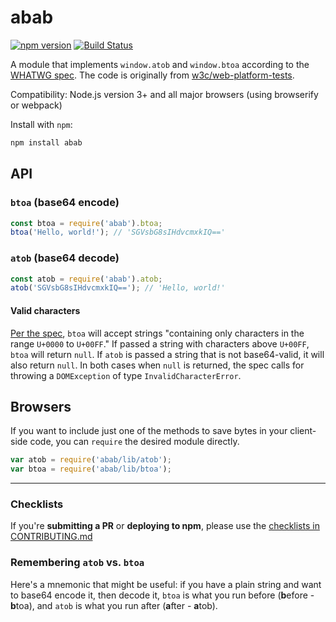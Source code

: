 # abab

[![npm version](https://badge.fury.io/js/abab.svg)](https://www.npmjs.com/package/abab) [![Build Status](https://travis-ci.org/jsdom/abab.svg?branch=master)](https://travis-ci.org/jsdom/abab)

A module that implements `window.atob` and `window.btoa` according to the [WHATWG spec](https://html.spec.whatwg.org/multipage/webappapis.html#atob). The code is originally from [w3c/web-platform-tests](https://github.com/w3c/web-platform-tests/blob/master/html/webappapis/atob/base64.html).

Compatibility: Node.js version 3+ and all major browsers (using browserify or webpack)

Install with `npm`:

```sh
npm install abab
```

## API

### `btoa` (base64 encode)

```js
const btoa = require('abab').btoa;
btoa('Hello, world!'); // 'SGVsbG8sIHdvcmxkIQ=='
```

### `atob` (base64 decode)

```js 
const atob = require('abab').atob;
atob('SGVsbG8sIHdvcmxkIQ=='); // 'Hello, world!'
```

#### Valid characters

[Per the spec](https://html.spec.whatwg.org/multipage/webappapis.html#atob:dom-windowbase64-btoa-3), `btoa` will accept strings "containing only characters in the range `U+0000` to `U+00FF`." If passed a string with characters above `U+00FF`, `btoa` will return `null`. If `atob` is passed a string that is not base64-valid, it will also return `null`. In both cases when `null` is returned, the spec calls for throwing a `DOMException` of type `InvalidCharacterError`.

## Browsers

If you want to include just one of the methods to save bytes in your client-side code, you can `require` the desired module directly.

```js
var atob = require('abab/lib/atob');
var btoa = require('abab/lib/btoa');
```

-----

### Checklists

If you're **submitting a PR** or **deploying to npm**, please use the [checklists in CONTRIBUTING.md](https://github.com/jsdom/abab/blob/master/CONTRIBUTING.md#checklists)

### Remembering `atob` vs. `btoa`

Here's a mnemonic that might be useful: if you have a plain string and want to base64 encode it, then decode it, `btoa` is what you run before (**b**efore - **b**toa), and `atob` is what you run after (**a**fter - **a**tob).
